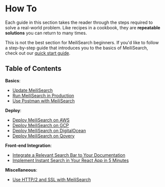 # How To

Each guide in this section takes the reader through the steps required to solve a real-world problem. Like recipes in a cookbook, they are **repeatable solutions** you can return to many times.

This is not the best section for MeiliSearch beginners. If you'd like to follow a step-by-step guide that introduces you to the basics of MeiliSearch, check out our [quick start guide](/learn/getting_started/quick_start.md).

## Table of Contents

**Basics**:

- [Update MeiliSearch](/create/how_to/updating.md)
- [Run MeiliSearch in Production](/create/how_to/running_production.md)
- [Use Postman with MeiliSearch](/create/how_to/postman_collection.md)

**Deploy**:

- [Deploy MeiliSearch on AWS](/create/how_to/aws.md)
- [Deploy MeiliSearch on GCP](/create/how_to/gcp.md)
- [Deploy MeiliSearch on DigitalOcean](/create/how_to/digitalocean_droplet.md)
- [Deploy MeiliSearch on Qovery](/create/how_to/qovery.md)

**Front-end Integration**:

- [Integrate a Relevant Search Bar to Your Documentation](/create/how_to/search_bar_for_docs.md)
- [Implement Instant Search in Your React App in 5 Minutes](/create/how_to/meilisearch_react.md)

**Miscellaneous**:

- [Use HTTP/2 and SSL with MeiliSearch](/create/how_to/http2_ssl.md)
